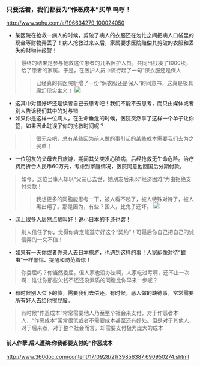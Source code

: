 ### 只要活着，我们都要为“作恶成本”买单 呜呼！
http://www.sohu.com/a/196634279_100024050
- 某医院在抢救一病人的时候，剪破了病人的衣服还在匆忙之间把病人口袋里的现金等财物弄丢了！病人抢救过来以后，家属要求医院赔偿其剪破的衣服和丢失的财物并报警！
>最终的结果是参与抢救这位患者的几名医护人员，共同出钱凑了1000块，给了患者的家属。于是，在医护人员中流行起了一句“保衣服还是保人
>>已经真的有医院新增了一份“保衣服还是保人”的同意书，这真是极具魔幻现实主义！
![](http://5b0988e595225.cdn.sohucs.com/images/20171007/25cfd18c73be476b99a6f57cab35eaaf.jpeg)
- 这其中对错好坏还是读者自己去思考吧！我们不能不去思考，而只由媒体或者别人告诉我们其中的对与错
- 如果你是这样一位病人，在生命垂危的时候，医院突然拿了这样一个单子让你签，如果因此耽误了你的抢救时间呢？ 
>>很无奈吧，总有某些因为前人做的事引起的某些成本需要我们去为之买单！
- 一位朋友的父母去日旅游，期间其父突发心脏病，后经抢救无生命危险。治疗费用折合人民币60万元，考虑到家庭情况，医院同意他回国后分期付款。
>如今，这位当事人却以“父亲已去世，她朋友后来以“经济困难”为由拒绝支付欠款！
>>我想更多的同胞能思考一下，被人看不起了，被人特殊对待了，被人黑出翔了。那是因为，有些？国人，比鬼子还坏。
![](http://5b0988e595225.cdn.sohucs.com/images/20171007/f1cedda55b184676a2c2f7b6ca9a53b3.jpeg)
- 网上很多人居然点赞叫好！说小日本的不还也罢！
>别人信任了你，觉得你肯定能遵守好这个“契约”！可最后你自己把自己的诚信弄的一文不值！
- 如果有一天你或者你亲人去日本旅游，也遇到这样的事！人家却像对待“蝗虫”一样警惕、提醒和防范着你！
>你委屈吗？你当然委屈。但人家也没办法啊，人家吃过亏啊，还不止一次啊！谁让你那些欠钱不还还没素质的同胞比你早来一步呢？
- 有时候别人欠下的债，需要我们去偿还。有时候，恶人做的缺德事，常常需要所有好人去给他擦屁股。
>有时候“作恶成本”常常需要他人乃至整个社会来支付，对于作恶者本人，“作恶成本”常常很低或者不需要成本甚至还有好处。但是对于其他人，对于后来者，对于整个社会而言，却需要支付极为庞大的成本
#### 前人作孽,后人遭殃:你我都要支付的“作恶成本
http://www.360doc.com/content/17/0928/21/39856387_690950274.shtml
